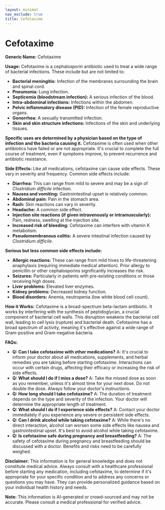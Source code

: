 ```yaml
---
layout: minimal
nav_exclude: true
title: Cefotaxime
---
```


# Cefotaxime

**Generic Name:** Cefotaxime

**Usage:** Cefotaxime is a cephalosporin antibiotic used to treat a wide range of bacterial infections.  These include but are not limited to:

* **Bacterial meningitis:** Infection of the membranes surrounding the brain and spinal cord.
* **Pneumonia:** Lung infection.
* **Septicemia (bloodstream infection):**  A serious infection of the blood.
* **Intra-abdominal infections:** Infections within the abdomen.
* **Pelvic inflammatory disease (PID):** Infection of the female reproductive organs.
* **Gonorrhea:** A sexually transmitted infection.
* **Skin and skin structure infections:** Infections of the skin and underlying tissues.


**Specific uses are determined by a physician based on the type of infection and the bacteria causing it.**  Cefotaxime is often used when other antibiotics have failed or are not appropriate.  It's crucial to complete the full course of treatment, even if symptoms improve, to prevent recurrence and antibiotic resistance.

**Side Effects:**  Like all medications, cefotaxime can cause side effects.  These vary in severity and frequency.  Common side effects include:

* **Diarrhea:** This can range from mild to severe and may be a sign of *Clostridium difficile* infection.
* **Nausea and vomiting:** Gastrointestinal upset is relatively common.
* **Abdominal pain:**  Pain in the stomach area.
* **Rash:**  Skin reactions can vary in severity.
* **Headache:**  A common side effect.
* **Injection site reactions (if given intravenously or intramuscularly):** Pain, redness, swelling at the injection site.
* **Increased risk of bleeding:** Cefotaxime can interfere with vitamin K metabolism.
* **Pseudomembranous colitis:** A severe intestinal infection caused by *Clostridium difficile*.


**Serious but less common side effects include:**

* **Allergic reactions:**  These can range from mild hives to life-threatening anaphylaxis (requiring immediate medical attention).  Prior allergy to penicillin or other cephalosporins significantly increases the risk.
* **Seizures:** Particularly in patients with pre-existing conditions or those receiving high doses.
* **Liver problems:**  Elevated liver enzymes.
* **Kidney problems:**  Decreased kidney function.
* **Blood disorders:**  Anemia, neutropenia (low white blood cell count).


**How it Works:** Cefotaxime is a broad-spectrum beta-lactam antibiotic.  It works by interfering with the synthesis of peptidoglycan, a crucial component of bacterial cell walls.  This disruption weakens the bacterial cell wall, leading to cell lysis (rupture) and bacterial death.  Cefotaxime has a broad spectrum of activity, meaning it's effective against a wide range of Gram-positive and Gram-negative bacteria.

**FAQs:**

* **Q: Can I take cefotaxime with other medications?** A:  It's crucial to inform your doctor about all medications, supplements, and herbal remedies you are taking before starting cefotaxime.  Interactions can occur with certain drugs, affecting their efficacy or increasing the risk of side effects.
* **Q: What should I do if I miss a dose?** A: Take the missed dose as soon as you remember, unless it's almost time for your next dose. Do not double the dose.  Always follow your doctor's instructions.
* **Q: How long should I take cefotaxime?** A: The duration of treatment depends on the type and severity of the infection.  Your doctor will determine the appropriate length of treatment.
* **Q: What should I do if I experience side effects?** A: Contact your doctor immediately if you experience any severe or persistent side effects.
* **Q: Can I drink alcohol while taking cefotaxime?** A:  While there's no direct interaction, alcohol can worsen some side effects like nausea and gastrointestinal upset. It's best to avoid alcohol while taking cefotaxime.
* **Q: Is cefotaxime safe during pregnancy and breastfeeding?** A:  The safety of cefotaxime during pregnancy and breastfeeding should be discussed with a doctor.  Benefits and risks need to be carefully weighed.


**Disclaimer:** This information is for general knowledge and does not constitute medical advice.  Always consult with a healthcare professional before starting any medication, including cefotaxime, to determine if it's appropriate for your specific condition and to address any concerns or questions you may have.  They can provide personalized guidance based on your individual health history and needs.


**Note:** This information is AI-generated or crowd-sourced and may not be accurate. Please consult a medical professional for verified advice.